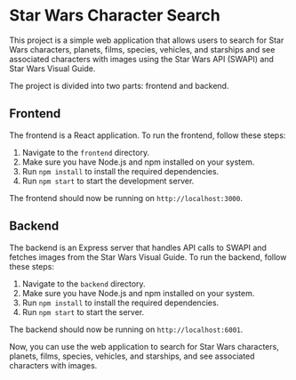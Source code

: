 # Star Wars Character Search

This project is a simple web application that allows users to search for Star Wars characters, planets, films, species, vehicles, and starships and see associated characters with images using the Star Wars API (SWAPI) and Star Wars Visual Guide.

The project is divided into two parts: frontend and backend.

## Frontend

The frontend is a React application. To run the frontend, follow these steps:

1. Navigate to the `frontend` directory.
2. Make sure you have Node.js and npm installed on your system.
3. Run `npm install` to install the required dependencies.
4. Run `npm start` to start the development server.

The frontend should now be running on `http://localhost:3000`.

## Backend

The backend is an Express server that handles API calls to SWAPI and fetches images from the Star Wars Visual Guide. To run the backend, follow these steps:

1. Navigate to the `backend` directory.
2. Make sure you have Node.js and npm installed on your system.
3. Run `npm install` to install the required dependencies.
4. Run `npm start` to start the server.

The backend should now be running on `http://localhost:6001`.

Now, you can use the web application to search for Star Wars characters, planets, films, species, vehicles, and starships, and see associated characters with images.
